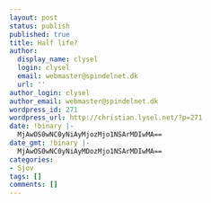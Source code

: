 ```yaml
---
layout: post
status: publish
published: true
title: Half life?
author:
  display_name: clysel
  login: clysel
  email: webmaster@spindelnet.dk
  url: ''
author_login: clysel
author_email: webmaster@spindelnet.dk
wordpress_id: 271
wordpress_url: http://christian.lysel.net/?p=271
date: !binary |-
  MjAwOS0wNC0yNiAyMjozMjo1NSArMDIwMA==
date_gmt: !binary |-
  MjAwOS0wNC0yNiAyMDozMjo1NSArMDIwMA==
categories:
- Sjov
tags: []
comments: []
---
```


